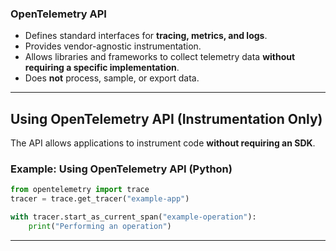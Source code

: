 
### **OpenTelemetry API**
- Defines standard interfaces for **tracing, metrics, and logs**.
- Provides vendor-agnostic instrumentation.
- Allows libraries and frameworks to collect telemetry data **without requiring a specific implementation**.
- Does **not** process, sample, or export data.

---

## **Using OpenTelemetry API (Instrumentation Only)**
The API allows applications to instrument code **without requiring an SDK**.

### **Example: Using OpenTelemetry API (Python)**
```python
from opentelemetry import trace
tracer = trace.get_tracer("example-app")

with tracer.start_as_current_span("example-operation"):
    print("Performing an operation")
```

---
